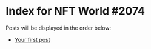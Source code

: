 # Index for NFT World #2074
Posts will be displayed in the order below:

- [Your first post](./001-first.md)

